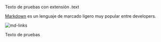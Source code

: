 Texto de pruebas con extensión .text

[Markdown](https://es.wikipedia.org/wiki/Markdown) es un lenguaje de marcado
ligero muy popular entre developers.

![md-links](https://github.com/Laboratoria/bootcamp/assets/12631491/fc6bc380-7824-4fab-ab8f-7ab53cd9d0e4)

Texto de pruebas


